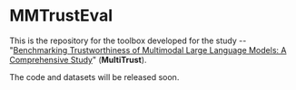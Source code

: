 # MMTrustEval
This is the repository for the toolbox developed for the study -- "[Benchmarking Trustworthiness of Multimodal Large Language Models: A Comprehensive Study](https://arxiv.org/abs/2406.07057
)" (**MultiTrust**).

The code and datasets will be released soon.
